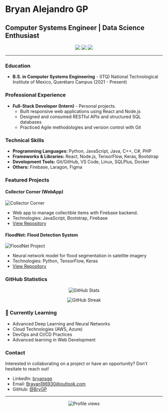 # Bryan Alejandro GP

## Computer Systems Engineer | Data Science Enthusiast

<p align="center">
  <a href="https://linkedin.com/in/bryansgp"><img src="https://img.shields.io/badge/-LinkedIn-0077B5?style=flat-square&logo=Linkedin&logoColor=white"/></a>
  <a href="mailto:Brayan186930@outlook.com"><img src="https://img.shields.io/badge/-Email-D14836?style=flat-square&logo=Gmail&logoColor=white"/></a>
  <a href="https://github.com/BryGP"><img src="https://img.shields.io/badge/-GitHub-181717?style=flat-square&logo=GitHub&logoColor=white"/></a>
</p>

---

### Education

- **B.S. in Computer Systems Engineering** -
(ITQ) National Technological Institute of Mexico, Querétaro Campus
(2021 - Present)

### Professional Experience

- **Full-Stack Developer (Intern)** - Personal projects.
  - Built responsive web applications using React and Node.js
  - Designed and consumed RESTful APIs and structured SQL databases
  - Practiced Agile methodologies and version control with Git

### Technical Skills

- **Programming Languages:** Python, JavaScript, Java, C++, C#, PHP
- **Frameworks & Libraries:** React, Node.js, TensorFlow, Keras, Bootstrap
- **Development Tools:** Git/GitHub, VS Code, Linux, SQLPlus, Docker
- **Others:** Firebase, Laragon, Figma

### Featured Projects

#### Collector Corner (WebApp)
![Collector Corner](/placeholder.svg?height=150&width=300)
- Web app to manage collectible items with Firebase backend.
- Technologies: JavaScript, Bootstrap, Firebase
- [View Repository](https://github.com/BryGP/CollectorCorner.git)

#### FloodNet: Flood Detection System
![FloodNet Project](/placeholder.svg?height=150&width=300)
- Neural network model for flood segmentation in satellite imagery
- Technologies: Python, TensorFlow, Keras
- [View Repository](https://github.com/BryGP/Data-Science.git)

### GitHub Statistics

<p align="center">
  <img src="https://github-readme-stats.vercel.app/api?username=BryGP&show_icons=true&theme=radical" alt="GitHub Stats" />
</p>

<p align="center">
  <img src="https://github-readme-streak-stats.herokuapp.com/?user=BryGP&theme=radical" alt="GitHub Streak" />
</p>

### 🌱 Currently Learning

- Advanced Deep Learning and Neural Networks
- Cloud Technologies (AWS, Azure)
- DevOps and CI/CD Practices
- Advanced learning in Web Development

### Contact

Interested in collaborating on a project or have an opportunity? Don't hesitate to reach out!

- LinkedIn: [bryansgp](https://linkedin.com/in/bryansgp)
- Email: Brayan186930@outlook.com
- GitHub: [@BryGP](https://github.com/BryGP)

---

<p align="center">
  <img src="https://komarev.com/ghpvc/?username=BryGP&color=blueviolet" alt="Profile views" />
</p>
